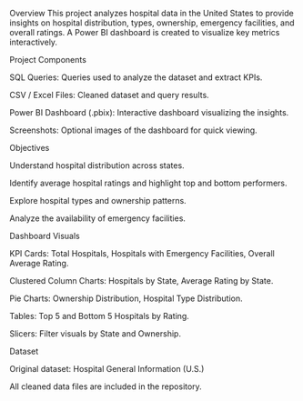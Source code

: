 Overview
This project analyzes hospital data in the United States to provide insights on hospital distribution, types, ownership, emergency facilities, and overall ratings. A Power BI dashboard is created to visualize key metrics interactively.

Project Components

SQL Queries: Queries used to analyze the dataset and extract KPIs.

CSV / Excel Files: Cleaned dataset and query results.

Power BI Dashboard (.pbix): Interactive dashboard visualizing the insights.

Screenshots: Optional images of the dashboard for quick viewing.

Objectives

Understand hospital distribution across states.

Identify average hospital ratings and highlight top and bottom performers.

Explore hospital types and ownership patterns.

Analyze the availability of emergency facilities.

Dashboard Visuals

KPI Cards: Total Hospitals, Hospitals with Emergency Facilities, Overall Average Rating.

Clustered Column Charts: Hospitals by State, Average Rating by State.

Pie Charts: Ownership Distribution, Hospital Type Distribution.

Tables: Top 5 and Bottom 5 Hospitals by Rating.

Slicers: Filter visuals by State and Ownership.

Dataset

Original dataset: Hospital General Information (U.S.)

All cleaned data files are included in the repository.

